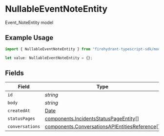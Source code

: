 # NullableEventNoteEntity

Event_NoteEntity model

## Example Usage

```typescript
import { NullableEventNoteEntity } from "firehydrant-typescript-sdk/models/components";

let value: NullableEventNoteEntity = {};
```

## Fields

| Field                                                                                                          | Type                                                                                                           | Required                                                                                                       | Description                                                                                                    |
| -------------------------------------------------------------------------------------------------------------- | -------------------------------------------------------------------------------------------------------------- | -------------------------------------------------------------------------------------------------------------- | -------------------------------------------------------------------------------------------------------------- |
| `id`                                                                                                           | *string*                                                                                                       | :heavy_minus_sign:                                                                                             | N/A                                                                                                            |
| `body`                                                                                                         | *string*                                                                                                       | :heavy_minus_sign:                                                                                             | N/A                                                                                                            |
| `createdAt`                                                                                                    | [Date](https://developer.mozilla.org/en-US/docs/Web/JavaScript/Reference/Global_Objects/Date)                  | :heavy_minus_sign:                                                                                             | N/A                                                                                                            |
| `statusPages`                                                                                                  | [components.IncidentsStatusPageEntity](../../models/components/incidentsstatuspageentity.md)[]                 | :heavy_minus_sign:                                                                                             | N/A                                                                                                            |
| `conversations`                                                                                                | [components.ConversationsAPIEntitiesReference](../../models/components/conversationsapientitiesreference.md)[] | :heavy_minus_sign:                                                                                             | N/A                                                                                                            |
